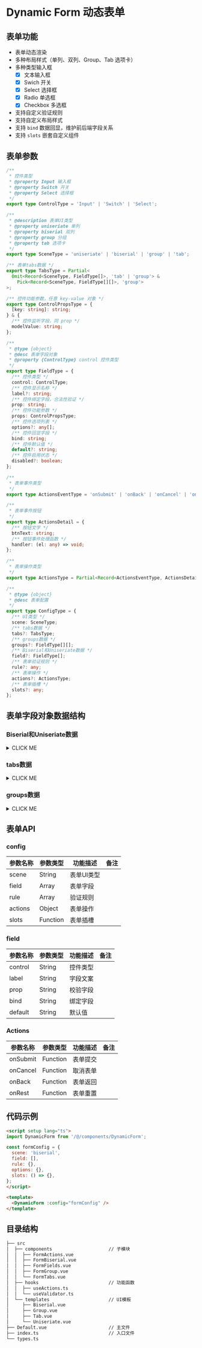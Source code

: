 <!--
 * @Author: yuqigong@outlook.com
 * @Date: 2023-01-13 17:31:37
 * @LastEditors: yuqigong@outlook.com
 * @LastEditTime: 2023-01-14 14:53:02
 * @FilePath: /firmiana/packages/dynamic-form/README.md
 * @Description:
 *
-->
# Dynamic Form 动态表单


## 表单功能

- 表单动态渲染
- 多种布局样式（单列、双列、Group、Tab 选项卡）
- 多种类型输入框
    - [x] 文本输入框
    - [x] Swich 开关
    - [x] Select 选择框
    - [x] Radio 单选框
    - [x] Checkbox 多选框
- 支持自定义验证规则
- 支持自定义布局样式
- 支持 `bind` 数据回显，维护前后端字段关系
- 支持 `slots` 嵌套自定义组件

## 表单参数

```ts
/**
 * 控件类型
 * @property Input 输入框
 * @property Switch 开关
 * @property Select 选择框
 */
export type ControlType = 'Input' | 'Switch' | 'Select';

/**
 * @description 表单UI类型
 * @property uniseriate 单列
 * @property biserial 双列
 * @property group 分组
 * @property tab 选项卡
 */
export type SceneType = 'uniseriate' | 'biserial' | 'group' | 'tab';

/** 表单tabs数据 */
export type TabsType = Partial<
  Omit<Record<SceneType, FieldType[]>, 'tab' | 'group'> &
    Pick<Record<SceneType, FieldType[][]>, 'group'>
>;

/** 控件功能参数，任意 key-value 对象 */
export type ControlPropsType = {
  [key: string]: string;
} & {
  /** 控件监听字段，同 prop */
  modelValue: string;
};

/**
 * @type {object}
 * @desc 表单字段对象
 * @property {ControlType} control 控件类型
 */
export type FieldType = {
  /** 控件类型 */
  control: ControlType;
  /** 控件显示名称 */
  label?: string;
  /** 控件绑定字段，合法性验证 */
  prop: string;
  /** 控件功能参数 */
  props: ControlPropsType;
  /** 控件选项列表 */
  options?: any[];
  /** 控件回显字段 */
  bind: string;
  /** 控件默认值 */
  default?: string;
  /** 控件启用状态 */
  disabled?: boolean;
};

/**
 * 表单事件类型
 */
export type ActionsEventType = 'onSubmit' | 'onBack' | 'onCancel' | 'onRest';

/**
 * 表单事件按钮
 */
export type ActionsDetail = {
  /** 按钮文字 */
  btnText: string;
  /** 按钮事件处理函数 */
  handler: (el: any) => void;
};

/**
 * 表单操作类型
 */
export type ActionsType = Partial<Record<ActionsEventType, ActionsDetail>>;

/**
 * @type {object}
 * @desc 表单配置
 */
export type ConfigType = {
  /** UI类型 */
  scene: SceneType;
  /** tabs数据 */
  tabs?: TabsType;
  /** groups数据 */
  groups?: FieldType[][];
  /** Biserial和Uniseriate数据 */
  field?: FieldType[];
  /** 表单验证规则 */
  rule?: any;
  /** 表单操作 */
  actions?: ActionsType;
  /** 表单插槽 */
  slots?: any;
};
```

## 表单字段对象数据结构

### Biserial和Uniseriate数据

<details><summary>CLICK ME</summary>

```ts
[
  {
    control: 'Input',
    label: '姓名',
    prop: 'username',
    props: {
      type: 'text',
      placeholder: '请输入姓名',
      modelValue: 'username',
    },
    bind: 'x',
    default: '-',
  },
  {
    control: 'Input',
    label: '曾用名',
    prop: 'iiusername',
    props: {
      type: 'text',
      placeholder: '请输入姓名',
      modelValue: 'iiusername',
    },
    bind: 'x',
    default: '-',
  },
  {
    control: 'Select',
    label: '出生地',
    prop: 'birth',
    props: {
      placeholder: '请选择出生地',
      modelValue: 'birth',
    },
    options: [
      {
        value: 'Option1',
        label: '上海',
      },
      {
        value: 'Option2',
        label: '北京',
      },
      {
        value: 'Option3',
        label: '深圳',
      },
      {
        value: 'Option4',
        label: '重庆',
      },
      {
        value: 'Option5',
        label: '天津',
      },
    ],
    bind: 'x',
    disabled: true,
  },
]
```

</details>

### tabs数据

<details><summary>CLICK ME</summary>

```ts
{
  uniseriate: [
    {
      control: 'Input',
      label: '姓名',
      prop: 'username',
      props: {
        type: 'text',
        placeholder: '请输入姓名',
        modelValue: 'username',
      },
      bind: 'x',
      default: '-',
    },
    {
      control: 'Switch',
      label: '已婚',
      prop: 'married',
      props: {
        activeText: '是',
        inactiveText: '否',
        modelValue: 'married',
      },
      bind: 'x',
      default: '-',
    }
  ],
  biserial: [
    {
      control: 'Input',
      label: '姓名',
      prop: 'username',
      props: {
        type: 'text',
        placeholder: '请输入姓名',
        modelValue: 'username',
      },
      bind: 'x',
      default: '-',
    },
    {
      control: 'Switch',
      label: '已婚',
      prop: 'married',
      props: {
        activeText: '是',
        inactiveText: '否',
        modelValue: 'married',
      },
      bind: 'x',
      default: '-',
    },
  ],
}
```

</details>

### groups数据

<details><summary>CLICK ME</summary>

```ts
[
  [
    {
      control: 'Input',
      label: '姓名',
      prop: 'username',
      props: {
        type: 'text',
        placeholder: '请输入姓名',
        modelValue: 'username',
      },
      bind: 'x',
      default: '-',
    },
    {
      control: 'Input',
      label: '曾用名',
      prop: 'iiusername',
      props: {
        type: 'text',
        placeholder: '请输入姓名',
        modelValue: 'iiusername',
      },
      bind: 'x',
      default: '-',
    },
  ],
  [
    {
      control: 'Input',
      label: '年龄',
      prop: 'age',
      props: {
        type: 'text',
        placeholder: '请输入年龄',
        modelValue: 'age',
      },
      bind: 'x',
      default: '-',
    },
    {
      control: 'Switch',
      label: '已婚',
      prop: 'married',
      props: {
        activeText: '是',
        inactiveText: '否',
        modelValue: 'married',
      },
      bind: 'x',
      default: '-',
    },
  ],
]
```

</details>

## 表单API

### config

| 参数名称 | 参数类型 | 功能描述 | 备注 |
| -------- | -------- | -------- | ---- |
| scene    | String   | 表单UI类型 |      |
| field    | Array    | 表单字段 |      |
| rule     | Array    | 验证规则 |      |
| actions  | Object   | 表单操作 |      |
| slots    | Function | 表单插槽 |      |

### field

| 参数名称 | 参数类型 | 功能描述 | 备注 |
| -------- | -------- | -------- | ---- |
| control  | String   | 控件类型 |      |
| label    | String   | 字段文案 |      |
| prop     | String   | 校验字段 |      |
| bind     | String   | 绑定字段 |      |
| default  | String   | 默认值   |      |

### Actions

| 参数名称 | 参数类型 | 功能描述 | 备注 |
| -------- | -------- | -------- | ---- |
| onSubmit | Function | 表单提交 |      |
| onCancel | Function | 取消表单 |      |
| onBack   | Function | 表单返回 |      |
| onRest   | Function | 表单重置 |      |

## 代码示例

```html
<script setup lang="ts">
import DynamicForm from '/@/components/DynamicForm';

const formConfig = {
  scene: 'biserial',
  field: [],
  rule: {},
  options: {},
  slots: () => {},
};
</script>

<template>
  <DynamicForm :config="formConfig" />
</template>
```

## 目录结构

```markdown
├── src
│  ├── components                     // 子模块
│  │  ├── FormActions.vue
│  │  ├── FormBiserial.vue
│  │  ├── FormFields.vue
│  │  ├── FormGroup.vue
│  │  └── FormTabs.vue
│  ├── hooks                          // 功能函数
│  │  ├── useActions.ts
│  │  └── useValidator.ts
│  └── templates                      // UI模板
│     ├── Biserial.vue
│     ├── Group.vue
│     ├── Tab.vue
│     └── Uniseriate.vue
├── Default.vue                       // 主文件
├── index.ts                          // 入口文件
└── types.ts
```
